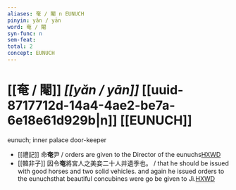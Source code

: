 ```yaml
---
aliases: 奄 / 閹 n EUNUCH
pinyin: yǎn / yān
word: 奄 / 閹
syn-func: n
sem-feat: 
total: 2
concept: EUNUCH 
---
```

# [[奄 / 閹]] *[[yǎn / yān]]*  [[uuid-8717712d-14a4-4ae2-be7a-6e18e61d929b|n]] [[EUNUCH]]
eunuch; inner palace door-keeper
 - [[禮記]] 命**奄**尹 / orders are given to the Director of the eunuchs[HXWD](https://hxwd.org/textview.html?location=KR1d0052_tls_006-115a.3)
 - [[韓非子]] 因令**奄**將宮人之美妾二十人并遺季也。 / that he should be issued with good horses and two solid vehicles. and again he issued orders to the eunuchsthat beautiful concubines were go be given to Jì.[HXWD](https://hxwd.org/textview.html?location=KR3c0005_tls_034-48a.5)